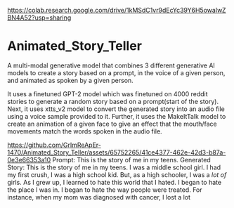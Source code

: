 https://colab.research.google.com/drive/1kMSdC1vr9dEcYc39Y6H5owaIwZBN4A52?usp=sharing

# Animated_Story_Teller
A multi-modal generative model that combines 3 different generative AI models to create a story based on a prompt, in the voice of a given person, and animated as spoken by a given person.

It uses a finetuned GPT-2 model which was finetuned on 4000 reddit stories to generate a random story based on a prompt(start of the story).
Next, it uses xtts_v2 model to convert the generated story into an audio file using a voice sample provided to it.
Further, it uses the MakeItTalk model to create an animation of a given face to give an effect that the mouth/face movements match the words spoken in the audio file.


https://github.com/GrImReApEr-1470/Animated_Story_Teller/assets/65752265/41ce4377-462e-42d3-b87a-0e3e66353a10
Prompt: This is the story of me in my teens.
Generated Story: This is the story of me in my teens. I was a middle school girl. I had my first crush, I was a high school kid. But, as a high schooler, I was a *lot of* girls.  As I grew up, I learned to hate this world that I hated. I began to hate the place I was in. I began to hate the way people were treated. For instance, when my mom was diagnosed with cancer, I lost a lot
